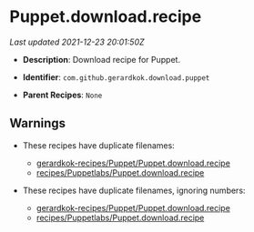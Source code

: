 # Puppet.download.recipe

_Last updated 2021-12-23 20:01:50Z_

- **Description**: Download recipe for Puppet.

- **Identifier**: `com.github.gerardkok.download.puppet`

- **Parent Recipes**: `None`


## Warnings

- These recipes have duplicate filenames:
    - [gerardkok-recipes/Puppet/Puppet.download.recipe](/autopkg-dupe-tracker/gerardkok-recipes/Puppet/Puppet.download.recipe)
    - [recipes/Puppetlabs/Puppet.download.recipe](/autopkg-dupe-tracker/recipes/Puppetlabs/Puppet.download.recipe)

- These recipes have duplicate filenames, ignoring numbers:
    - [gerardkok-recipes/Puppet/Puppet.download.recipe](/autopkg-dupe-tracker/gerardkok-recipes/Puppet/Puppet.download.recipe)
    - [recipes/Puppetlabs/Puppet.download.recipe](/autopkg-dupe-tracker/recipes/Puppetlabs/Puppet.download.recipe)